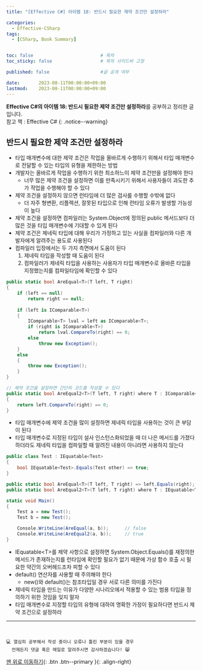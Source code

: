 ```yaml
---
title: "[Effective C#] 아이템 18: 반드시 필요한 제약 조건만 설정하라"

categories:
  - Effective-CSharp
tags:
  - [CSharp, Book Summary]


toc: false                         # 목차
toc_sticky: false                  # 목차 사이드바 고정

published: false                   #글 공개 여부

date:       2023-08-11T00:00:00+09:00
lastmod:    2023-08-11T00:00:00+09:00
---
```


<!-- description : 25자에서 160자 사이 -->
**Effective C#의 아이템 18: 반드시 필요한 제약 조건만 설정하라**를 공부하고 정리한 글입니다.<br>
참고 책 : Effective C#
{: .notice--warning}

## 반드시 필요한 제약 조건만 설정하라

- 타입 매개변수에 대한 제약 조건은 작업을 올바르게 수행하기 위해서 타입 매개변수로 전달할 수 있는 타입의 유형을 제한하는 방법
- 개발자는 올바르게 작업을 수행하기 위한 최소하느이 제약 조건만을 설정해야 한다
  - 너무 많은 제약 조건을 설정하면 이를 만족시키기 위해서 사용자들이 과도한 추가 작업을 수행해야 할 수 있다
- 제약 조건을 설정하지 않으면 런타임에 더 많은 검사를 수행할 수밖에 없다
  - 더 자주 형변환, 리플렉션, 잘못된 타입으로 인해 런타임 오류가 발생할 가능성이 높다
- 제약 조건을 설정하면 컴파일러는 System.Object에 정의된 public 메서드보다 더 많은 것을 타입 매개변수에 기대할 수 있게 된다
- 제약 조건은 제네릭 타입에 대해 우리가 가정하고 있는 사실을 컴파일러와 다른 개발자에게 알려주는 용도로 사용된다
- 컴파일러 입장에서는 두 가지 측면에서 도움이 된다
  1. 제네릭 타입을 작성할 때 도움이 된다
  2. 컴파일러가 제네릭 타입을 사용하는 사용자가 타입 매개변수로 올바른 타입을 지정했는지를 컴파일타임에 확인할 수 있다

```c#
public static bool AreEqual<T>(T left, T right)
{
    if (left == null)
        return right == null;
    
    if (left is IComparable<T>)
    {
        IComparable<T> lval = left as IComparable<T>;
        if (right is IComparable<T>)
            return lval.CompareTo(right) == 0;
        else
            throw new Exception();
    }
    else
    {
        throw new Exception();
    }
}

// 제약 조건을 설정하면 간단히 코드를 작성할 수 있다
public static bool AreEqual2<T>(T left, T right) where T : IComparable<T>
{
    return left.CompareTo(right) == 0;
}
```

- 타입 매개변수에 제약 조건을 많이 설정하면 제네릭 타입을 사용하는 것이 큰 부담이 된다
- 타입 매개변수로 지정된 타입이 설사 인스턴스화되었을 때 더 나은 메서드를 가졌다 하더라도 제네릭 타입을 컴파일할 때 알려진 내용이 아니라면 사용하지 않는다

```c#
public class Test : IEquatable<Test>
{
    bool IEquatable<Test>.Equals(Test other) => true;
}

public static bool AreEqual<T>(T left, T right) => left.Equals(right);
public static bool AreEqual2<T>(T left, T right) where T : IEquatable<T> => left.Equals(right);

static void Main()
{
    Test a = new Test();
    Test b = new Test();

    Console.WriteLine(AreEqual(a, b));      // false
    Console.WriteLine(AreEqual2(a, b));     // true
}
```

- IEquatable&lt;T&gt;를 제약 사항으로 설정하면 System.Object.Equals()를 재정의한 메서드가 존재하는지를 런타임에 확인할 필요가 없기 때문에 가상 함수 호출 시 필요한 약간의 오버헤드조차 피할 수 있다
- default() 연산자를 사용할 때 주의해야 한다
  - new()와 default()는 참조타입일 경우 서로 다른 의미를 가진다
- 제네릭 타입을 만드는 이유가 다양한 시나리오에서 적용할 수 있는 범용 타입을 정의하기 위한 것임을 잊지 말자
- 타입 매개변수로 지정할 타입의 유형에 대하여 명확한 가정이 필요하다면 반드시 제약 조건으로 설정하라

***
<br>

    💻 열심히 공부해서 작성 중이니 오류나 틀린 부분이 있을 경우 
      언제든지 댓글 혹은 메일로 알려주시면 감사하겠습니다! 😸


[맨 위로 이동하기](#){: .btn .btn--primary }{: .align-right}